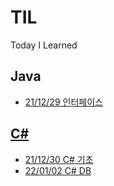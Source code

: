 # TIL
Today I Learned 
## Java
* [21/12/29 인터페이스](https://github.com/back-seung/TIL/blob/master/JAVA/%EC%9D%B8%ED%84%B0%ED%8E%98%EC%9D%B4%EC%8A%A4.md)
## [C#](https://github.com/back-seung/TIL/blob/master/C%23/C%23_INFO.md)
* [21/12/30 C# 기초](https://github.com/back-seung/TIL/blob/master/C%23/C%23_1230.md)
* [22/01/02 C# DB](https://github.com/back-seung/TIL/blob/master/C%23/C%23_0102.md)
